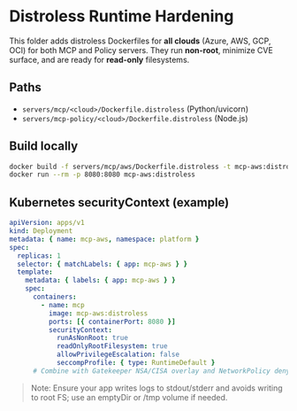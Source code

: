 # Distroless Runtime Hardening

This folder adds distroless Dockerfiles for **all clouds** (Azure, AWS, GCP, OCI) for both MCP and Policy servers.
They run **non-root**, minimize CVE surface, and are ready for **read-only** filesystems.

## Paths
- `servers/mcp/<cloud>/Dockerfile.distroless` (Python/uvicorn)
- `servers/mcp-policy/<cloud>/Dockerfile.distroless` (Node.js)

## Build locally
```bash
docker build -f servers/mcp/aws/Dockerfile.distroless -t mcp-aws:distroless servers/mcp/aws
docker run --rm -p 8080:8080 mcp-aws:distroless
```

## Kubernetes securityContext (example)
```yaml
apiVersion: apps/v1
kind: Deployment
metadata: { name: mcp-aws, namespace: platform }
spec:
  replicas: 1
  selector: { matchLabels: { app: mcp-aws } }
  template:
    metadata: { labels: { app: mcp-aws } }
    spec:
      containers:
        - name: mcp
          image: mcp-aws:distroless
          ports: [{ containerPort: 8080 }]
          securityContext:
            runAsNonRoot: true
            readOnlyRootFilesystem: true
            allowPrivilegeEscalation: false
            seccompProfile: { type: RuntimeDefault }
      # Combine with Gatekeeper NSA/CISA overlay and NetworkPolicy deny egress.
```

> Note: Ensure your app writes logs to stdout/stderr and avoids writing to root FS; use an emptyDir or /tmp volume if needed.
